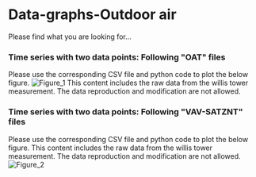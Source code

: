 # Data-graphs-Outdoor air
Please find what you are looking for...
### Time series with two data points: Following "OAT" files
Please use the corresponding CSV file and python code to plot the below figure. 
![Figure_1](https://user-images.githubusercontent.com/103592307/228617812-8c016cee-be40-48c7-b57d-fa5935c9dd24.png)
This content includes the raw data from the willis tower measurement. 
The data reproduction and modification are not allowed. 

### Time series with two data points: Following "VAV-SATZNT" files
Please use the corresponding CSV file and python code to plot the below figure. 
This content includes the raw data from the willis tower measurement. 
The data reproduction and modification are not allowed. 
![Figure_2](https://user-images.githubusercontent.com/103592307/228621550-e4096bad-5522-402a-9960-ec0f3d1243d6.png)
